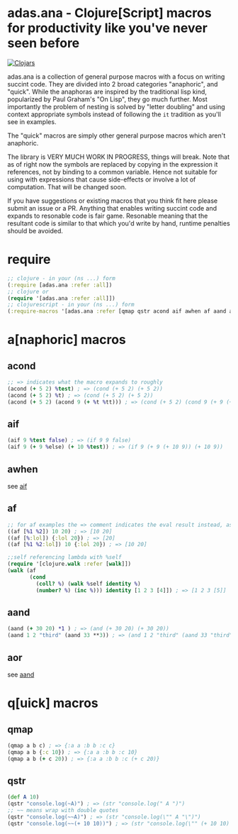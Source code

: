 # adas.ana - Clojure[Script] macros for productivity like you've never seen before 
[![Clojars](https://img.shields.io/clojars/v/adas/ana.svg)](https://clojars.org/adas/ana)

adas.ana is a collection of general purpose macros with a focus on writing succint code. 
They are divided into 2 broad categories "anaphoric", and "quick".
While the anaphoras are inspired by the traditional lisp kind, popularized by Paul Graham's "On Lisp", they go much further.
Most importantly the problem of nesting is solved by "letter doubling" and using context appropriate symbols instead of following the `it` tradition as you'll see in examples.

The "quick" macros are simply other general purpose macros which aren't anaphoric.

The library is VERY MUCH WORK IN PROGRESS, things will break. Note that as of right now the symbols are replaced by copying in the expression it references, not by binding to a common variable. Hence not suitable for using with expressions that cause side-effects or involve a lot of computation. That will be changed soon.

If you have suggestions or existing macros that you think fit here please  submit an issue or a PR.
Anything that enables writing succint code and expands to resonable code is fair game. 
Resonable meaning that the resultant code is similar to that which you'd write by hand, runtime penalties should be avoided.

# require
```clojure
;; clojure - in your (ns ...) form
(:require [adas.ana :refer :all])
;; clojure or
(require '[adas.ana :refer :all]])
;; clojurescript - in your (ns ...) form
(:require-macros '[adas.ana :refer [qmap qstr acond aif awhen af aand aor]])
```

# a[naphoric] macros

## acond
```clojure
;; => indicates what the macro expands to roughly
(acond (+ 5 2) %test) ; => (cond (+ 5 2) (+ 5 2))
(acond (+ 5 2) %t) ; => (cond (+ 5 2) (+ 5 2))
(acond (+ 5 2) (acond 9 (+ %t %tt))) ; => (cond (+ 5 2) (cond 9 (+ 9 (+ 5 2))))
```

## aif
```clojure
(aif 9 %test false) ; => (if 9 9 false)
(aif 9 (+ 9 %else) (+ 10 %test)) ; => (if 9 (+ 9 (+ 10 9)) (+ 10 9))
```

## awhen
see [aif](#aif)

## af
```clojure
;; for af examples the => comment indicates the eval result instead, as the expansion is less obvious
((af [%1 %2]) 10 20) ; => [10 20]
((af [%:lol]) {:lol 20}) ; => [20]
((af [%1 %2:lol]) 10 {:lol 20}) ; => [10 20]

;;self referencing lambda with %self
(require '[clojure.walk :refer [walk]])
(walk (af
       (cond
         (coll? %) (walk %self identity %)
         (number? %) (inc %))) identity [1 2 3 [4]]) ; => [1 2 3 [5]]
```

## aand 

```clojure
(aand (+ 30 20) *1 ) ; => (and (+ 30 20) (+ 30 20))
(aand 1 2 "third" (aand 33 **3)) ; => (and 1 2 "third" (aand 33 "third"))
```

## aor
see [aand](#aand)

# q[uick] macros

## qmap
```clojure
(qmap a b c) ; => {:a a :b b :c c}
(qmap a b {:c 10}) ; => {:a a :b b :c 10}
(qmap a b (+ c 20)) ; => {:a a :b b :c (+ c 20)}
```
## qstr
```clojure
(def A 10)
(qstr "console.log(~A)") ; => (str "console.log(" A ")")
;; ~~ means wrap with double quotes
(qstr "console.log(~~A)") ; => (str "console.log(\"" A "\")")
(qstr "console.log(~~(+ 10 10))") ; => (str "console.log(\"" (+ 10 10) "\")")
```
